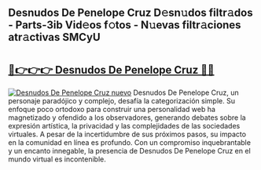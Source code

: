 ## Desnudos De Penelope Cruz D𝚎sn𝚞dos filtr𝚊dos - Parts-3ib Vid𝚎os f𝚘tos - N𝚞evas filtr𝚊ciones atr𝚊ctivas SMCyU

# <h2><a href="http://mb94ykj.tromn.icu/?c=Desnudos+De+Penelope+Cruz">🔗👉👉👉 Desnudos De Penelope Cruz 🔗🔗</a></h2>

[![Desnudos De Penelope Cruz nuevo](https://i.imgur.com/pEAQMta.gif)](http://mb94ykj.tromn.icu/?c=Desnudos+De+Penelope+Cruz)
Desnudos De Penelope Cruz, un personaje paradójico y complejo, desafía la categorización simple. Su enfoque poco ortodoxo para construir una personalidad web ha magnetizado y ofendido a los observadores, generando debates sobre la expresión artística, la privacidad y las complejidades de las sociedades virtuales. A pesar de la incertidumbre de sus próximos pasos, su impacto en la comunidad en línea es profundo. Con un compromiso inquebrantable y un encanto innegable, la presencia de Desnudos De Penelope Cruz en el mundo virtual es incontenible.
